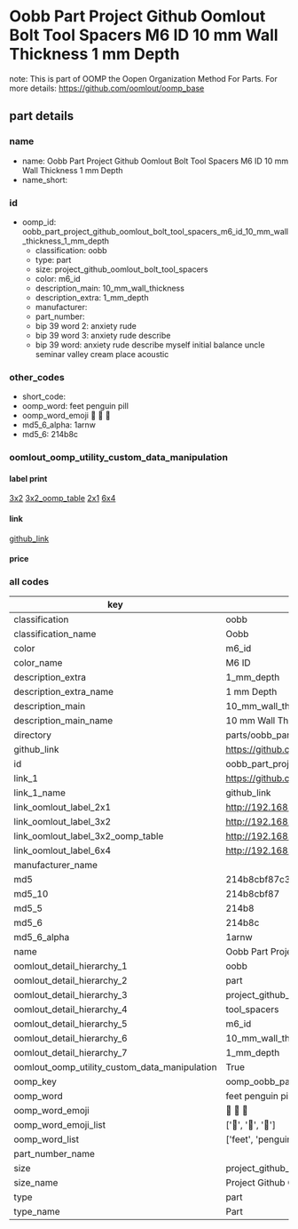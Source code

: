 # Oobb Part Project Github Oomlout Bolt Tool Spacers M6 ID 10 mm Wall Thickness 1 mm Depth  

note: This is part of OOMP the Oopen Organization Method For Parts. For more details: https://github.com/oomlout/oomp_base

##  part details





### name
* name: Oobb Part Project Github Oomlout Bolt Tool Spacers M6 ID 10 mm Wall Thickness 1 mm Depth
* name_short: 
### id
* oomp_id: oobb_part_project_github_oomlout_bolt_tool_spacers_m6_id_10_mm_wall_thickness_1_mm_depth
  * classification: oobb
  * type: part
  * size: project_github_oomlout_bolt_tool_spacers
  * color: m6_id
  * description_main: 10_mm_wall_thickness
  * description_extra: 1_mm_depth
  * manufacturer: 
  * part_number: 
  * bip 39 word 2: anxiety rude
  * bip 39 word 3: anxiety rude describe
  * bip 39 word: anxiety rude describe myself initial balance uncle seminar valley cream place acoustic

### other_codes
* short_code: 
* oomp_word: feet penguin pill
* oomp_word_emoji :feet: :penguin: :pill:
* md5_6_alpha: 1arnw
* md5_6: 214b8c






### oomlout_oomp_utility_custom_data_manipulation
#### label print
[3x2](http://192.168.1.245:1112/?label=oomp%201arnw)
[3x2_oomp_table](http://192.168.1.107:1112/?label=oomp%201arnw)
[2x1](http://192.168.1.242:1112/?label=oomp%201arnw)
[6x4](http://192.168.1.55:1112/?label=oomp%201arnw)    

#### link

[github_link](https://github.com/oomlout/oomlout_oomp_part_src/tree/main/parts/oobb_part_project_github_oomlout_bolt_tool_spacers_m6_id_10_mm_wall_thickness_1_mm_depth)                              

#### price







### all codes 
| key | value |  
| --- | --- |  
| classification | oobb |  
| classification_name | Oobb |  
| color | m6_id |  
| color_name | M6 ID |  
| description_extra | 1_mm_depth |  
| description_extra_name | 1 mm Depth |  
| description_main | 10_mm_wall_thickness |  
| description_main_name | 10 mm Wall Thickness |  
| directory | parts/oobb_part_project_github_oomlout_bolt_tool_spacers_m6_id_10_mm_wall_thickness_1_mm_depth |  
| github_link | https://github.com/oomlout/oomlout_oomp_part_src/tree/main/parts/oobb_part_project_github_oomlout_bolt_tool_spacers_m6_id_10_mm_wall_thickness_1_mm_depth |  
| id | oobb_part_project_github_oomlout_bolt_tool_spacers_m6_id_10_mm_wall_thickness_1_mm_depth |  
| link_1 | https://github.com/oomlout/oomlout_oomp_part_src/tree/main/parts/oobb_part_project_github_oomlout_bolt_tool_spacers_m6_id_10_mm_wall_thickness_1_mm_depth |  
| link_1_name | github_link |  
| link_oomlout_label_2x1 | http://192.168.1.242:1112/?label=oomp%201arnw |  
| link_oomlout_label_3x2 | http://192.168.1.245:1112/?label=oomp%201arnw |  
| link_oomlout_label_3x2_oomp_table | http://192.168.1.107:1112/?label=oomp%201arnw |  
| link_oomlout_label_6x4 | http://192.168.1.55:1112/?label=oomp%201arnw |  
| manufacturer_name |  |  
| md5 | 214b8cbf87c39d9046b9f924772f3850 |  
| md5_10 | 214b8cbf87 |  
| md5_5 | 214b8 |  
| md5_6 | 214b8c |  
| md5_6_alpha | 1arnw |  
| name | Oobb Part Project Github Oomlout Bolt Tool Spacers M6 ID 10 mm Wall Thickness 1 mm Depth |  
| oomlout_detail_hierarchy_1 | oobb |  
| oomlout_detail_hierarchy_2 | part |  
| oomlout_detail_hierarchy_3 | project_github_bolt |  
| oomlout_detail_hierarchy_4 | tool_spacers |  
| oomlout_detail_hierarchy_5 | m6_id |  
| oomlout_detail_hierarchy_6 | 10_mm_wall_thickness |  
| oomlout_detail_hierarchy_7 | 1_mm_depth |  
| oomlout_oomp_utility_custom_data_manipulation | True |  
| oomp_key | oomp_oobb_part_project_github_oomlout_bolt_tool_spacers_m6_id_10_mm_wall_thickness_1_mm_depth |  
| oomp_word | feet penguin pill |  
| oomp_word_emoji | :feet: :penguin: :pill: |  
| oomp_word_emoji_list | [':feet:', ':penguin:', ':pill:'] |  
| oomp_word_list | ['feet', 'penguin', 'pill'] |  
| part_number_name |  |  
| size | project_github_oomlout_bolt_tool_spacers |  
| size_name | Project Github Oomlout Bolt Tool Spacers |  
| type | part |  
| type_name | Part |  
